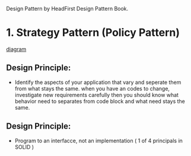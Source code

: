 Design Pattern by HeadFirst Design Pattern Book.

# 1. Strategy Pattern (Policy Pattern)

[diagram](./1.strategy/img/Strategy_Diagram.jpg)

## Design Principle:
- Identify the aspects of your application that vary and seperate them from what stays the same.
    when you have an codes to change, investigate new requirements carefully then you should know
    what behavior need to separates from code block and what need stays the same.

## Design Principle:
- Program to an interfacce, not an implementation ( 1 of 4 principals in SOLID )

